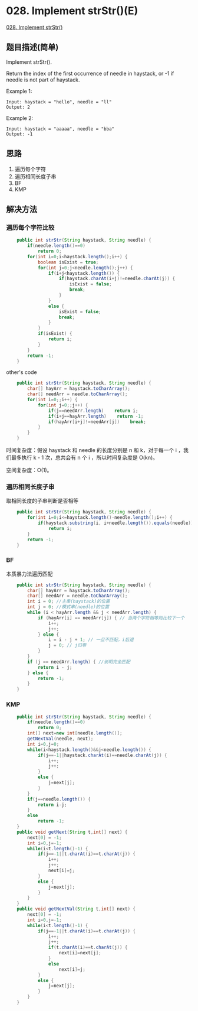 # 028. Implement strStr()(E)
[028. Implement strStr\(\)](https://leetcode-cn.com/problems/implement-strstr/)

## 题目描述(简单)

Implement strStr().

Return the index of the first occurrence of needle in haystack, or -1 if needle is not part of haystack.

Example 1:

```
Input: haystack = "hello", needle = "ll"
Output: 2
```

Example 2:

```
Input: haystack = "aaaaa", needle = "bba"
Output: -1
```

## 思路

1. 遍历每个字符
2. 遍历相同长度子串
3. BF
4. KMP


## 解决方法

### 遍历每个字符比较

```java
    public int strStr(String haystack, String needle) {
        if(needle.length()==0)
            return 0;
        for(int i=0;i<haystack.length();i++) {
            boolean isExist = true;
            for(int j=0;j<needle.length();j++) {
                if(i+j<haystack.length()) {
                    if(haystack.charAt(i+j)!=needle.charAt(j)) {
                        isExist = false;
                        break;
                    }
                }
                else {
                    isExist = false;
                    break;
                }
            }
            if(isExist) {
                return i;
            }
        }
        return -1;
    }
```
other's code

```java
    public int strStr(String haystack, String needle) {
        char[] hayArr = haystack.toCharArray();
        char[] needArr = needle.toCharArray();
        for(int i=0;;i++) {
            for(int j=0;;j++) {
                if(j==needArr.length)    return i;
                if(i+j==hayArr.length)    return -1;
                if(hayArr[i+j]!=needArr[j])    break;
            }
        }
    }
```

时间复杂度：假设 haystack 和 needle 的长度分别是 n 和 k，对于每一个 i ，我们最多执行 k - 1 次，总共会有 n 个 i ，所以时间复杂度是 O(kn)。

空间复杂度：O(1)。

### 遍历相同长度子串
取相同长度的子串判断是否相等

```java
    public int strStr(String haystack, String needle) {
    	for(int i=0;i<=haystack.length()-needle.length();i++) {
    		if(haystack.substring(i, i+needle.length()).equals(needle))
    			return i;
    	}
    	return -1;
    }
```

### BF

本质暴力法遍历匹配
```java
    public int strStr(String haystack, String needle) {
    	char[] hayArr = haystack.toCharArray();
        char[] needArr = needle.toCharArray();
        int i = 0; //主串(haystack)的位置
        int j = 0; //模式串(needle)的位置
        while (i < hayArr.length && j < needArr.length) {
            if (hayArr[i] == needArr[j]) { // 当两个字符相等则比较下一个
                i++;
                j++;
            } else {
                i = i - j + 1; // 一旦不匹配，i后退
                j = 0; // j归零
            }
        }
        if (j == needArr.length) { //说明完全匹配
            return i - j;
        } else {
            return -1;
        }
    }
```


### KMP

```java
    public int strStr(String haystack, String needle) {
    	if(needle.length()==0)
    		return 0;
    	int[] next=new int[needle.length()];
    	getNextVal(needle, next);
    	int i=0,j=0;
    	while(i<haystack.length()&&j<needle.length()) {
    		if(j==-1||haystack.charAt(i)==needle.charAt(j)) {
    			i++;
    			j++;
    		}
    		else {
    			j=next[j];
    		}
    	}
    	if(j==needle.length()) {
    		return i-j;
    	}
    	else
    		return -1;
    }
    public void getNext(String t,int[] next) {
    	next[0] = -1;
    	int i=0,j=-1;
    	while(i<t.length()-1) {
    		if(j==-1||t.charAt(i)==t.charAt(j)) {
    			i++;
    			j++;
    			next[i]=j;
    		}
    		else {
				j=next[j];
			}
    	}
    }
    public void getNextVal(String t,int[] next) {
    	next[0] = -1;
    	int i=0,j=-1;
    	while(i<t.length()-1) {
    		if(j==-1||t.charAt(i)==t.charAt(j)) {
    			i++;
    			j++;
    			if(t.charAt(i)==t.charAt(j)) {
    				next[i]=next[j];
    			}
    			else
    				next[i]=j;
    		}
    		else {
				j=next[j];
			}
    	}
    }
```



